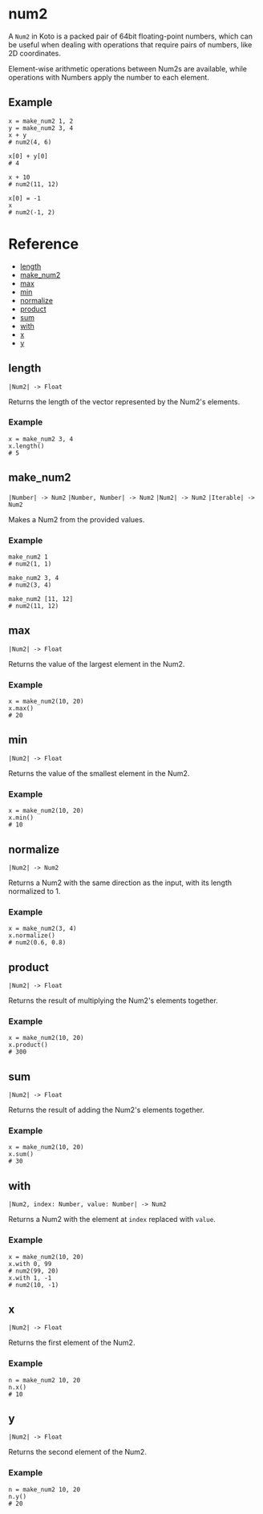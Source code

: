 # num2

A `Num2` in Koto is a packed pair of 64bit floating-point numbers,
which can be useful when dealing with operations that require pairs of numbers,
like 2D coordinates.

Element-wise arithmetic operations between Num2s are available,
while operations with Numbers apply the number to each element.

## Example

```koto
x = make_num2 1, 2
y = make_num2 3, 4
x + y
# num2(4, 6)

x[0] + y[0]
# 4

x + 10
# num2(11, 12)

x[0] = -1
x
# num2(-1, 2)
```

# Reference

- [length](#length)
- [make_num2](#make_num2)
- [max](#max)
- [min](#min)
- [normalize](#normalize)
- [product](#product)
- [sum](#sum)
- [with](#with)
- [x](#x)
- [y](#y)

## length

`|Num2| -> Float`

Returns the length of the vector represented by the Num2's elements.

### Example

```koto
x = make_num2 3, 4
x.length()
# 5
```

## make_num2

`|Number| -> Num2`
`|Number, Number| -> Num2`
`|Num2| -> Num2`
`|Iterable| -> Num2`

Makes a Num2 from the provided values.

### Example

```koto
make_num2 1
# num2(1, 1)

make_num2 3, 4
# num2(3, 4)

make_num2 [11, 12]
# num2(11, 12)
```

## max

`|Num2| -> Float`

Returns the value of the largest element in the Num2.

### Example

```koto
x = make_num2(10, 20)
x.max()
# 20
```

## min

`|Num2| -> Float`

Returns the value of the smallest element in the Num2.

### Example

```koto
x = make_num2(10, 20)
x.min()
# 10
```

## normalize

`|Num2| -> Num2`

Returns a Num2 with the same direction as the input,
with its length normalized to 1.

### Example

```koto
x = make_num2(3, 4)
x.normalize()
# num2(0.6, 0.8)
```

## product

`|Num2| -> Float`

Returns the result of multiplying the Num2's elements together.

### Example

```koto
x = make_num2(10, 20)
x.product()
# 300
```

## sum

`|Num2| -> Float`

Returns the result of adding the Num2's elements together.

### Example

```koto
x = make_num2(10, 20)
x.sum()
# 30
```

## with

`|Num2, index: Number, value: Number| -> Num2`

Returns a Num2 with the element at `index` replaced with `value`.

### Example

```koto
x = make_num2(10, 20)
x.with 0, 99
# num2(99, 20)
x.with 1, -1
# num2(10, -1)
```

## x

`|Num2| -> Float`

Returns the first element of the Num2.

### Example

```koto
n = make_num2 10, 20
n.x()
# 10
```

## y

`|Num2| -> Float`

Returns the second element of the Num2.

### Example

```koto
n = make_num2 10, 20
n.y()
# 20
```
